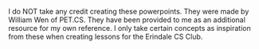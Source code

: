 I do NOT take any credit creating these powerpoints. They were made by William Wen of PET.CS. They have been provided to me as an additional resource for my own reference. I only take certain concepts as inspiration from these when creating lessons for the Erindale CS Club.

